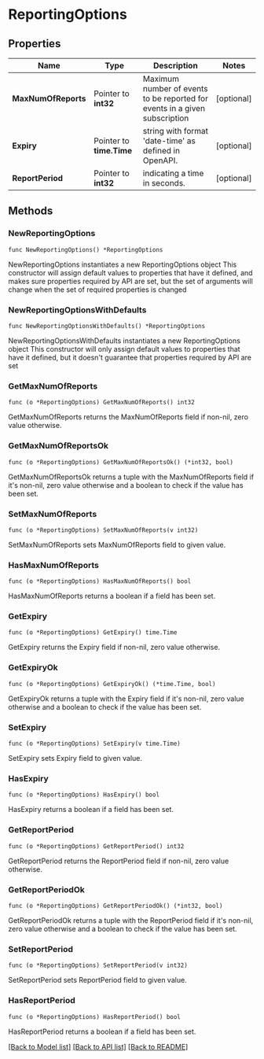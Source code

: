 # ReportingOptions

## Properties

Name | Type | Description | Notes
------------ | ------------- | ------------- | -------------
**MaxNumOfReports** | Pointer to **int32** | Maximum number of events to be reported for events in a given subscription | [optional] 
**Expiry** | Pointer to **time.Time** | string with format &#39;date-time&#39; as defined in OpenAPI. | [optional] 
**ReportPeriod** | Pointer to **int32** | indicating a time in seconds. | [optional] 

## Methods

### NewReportingOptions

`func NewReportingOptions() *ReportingOptions`

NewReportingOptions instantiates a new ReportingOptions object
This constructor will assign default values to properties that have it defined,
and makes sure properties required by API are set, but the set of arguments
will change when the set of required properties is changed

### NewReportingOptionsWithDefaults

`func NewReportingOptionsWithDefaults() *ReportingOptions`

NewReportingOptionsWithDefaults instantiates a new ReportingOptions object
This constructor will only assign default values to properties that have it defined,
but it doesn't guarantee that properties required by API are set

### GetMaxNumOfReports

`func (o *ReportingOptions) GetMaxNumOfReports() int32`

GetMaxNumOfReports returns the MaxNumOfReports field if non-nil, zero value otherwise.

### GetMaxNumOfReportsOk

`func (o *ReportingOptions) GetMaxNumOfReportsOk() (*int32, bool)`

GetMaxNumOfReportsOk returns a tuple with the MaxNumOfReports field if it's non-nil, zero value otherwise
and a boolean to check if the value has been set.

### SetMaxNumOfReports

`func (o *ReportingOptions) SetMaxNumOfReports(v int32)`

SetMaxNumOfReports sets MaxNumOfReports field to given value.

### HasMaxNumOfReports

`func (o *ReportingOptions) HasMaxNumOfReports() bool`

HasMaxNumOfReports returns a boolean if a field has been set.

### GetExpiry

`func (o *ReportingOptions) GetExpiry() time.Time`

GetExpiry returns the Expiry field if non-nil, zero value otherwise.

### GetExpiryOk

`func (o *ReportingOptions) GetExpiryOk() (*time.Time, bool)`

GetExpiryOk returns a tuple with the Expiry field if it's non-nil, zero value otherwise
and a boolean to check if the value has been set.

### SetExpiry

`func (o *ReportingOptions) SetExpiry(v time.Time)`

SetExpiry sets Expiry field to given value.

### HasExpiry

`func (o *ReportingOptions) HasExpiry() bool`

HasExpiry returns a boolean if a field has been set.

### GetReportPeriod

`func (o *ReportingOptions) GetReportPeriod() int32`

GetReportPeriod returns the ReportPeriod field if non-nil, zero value otherwise.

### GetReportPeriodOk

`func (o *ReportingOptions) GetReportPeriodOk() (*int32, bool)`

GetReportPeriodOk returns a tuple with the ReportPeriod field if it's non-nil, zero value otherwise
and a boolean to check if the value has been set.

### SetReportPeriod

`func (o *ReportingOptions) SetReportPeriod(v int32)`

SetReportPeriod sets ReportPeriod field to given value.

### HasReportPeriod

`func (o *ReportingOptions) HasReportPeriod() bool`

HasReportPeriod returns a boolean if a field has been set.


[[Back to Model list]](../README.md#documentation-for-models) [[Back to API list]](../README.md#documentation-for-api-endpoints) [[Back to README]](../README.md)


